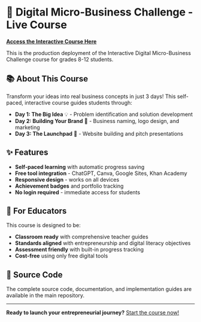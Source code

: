 # 🚀 Digital Micro-Business Challenge - Live Course

**[Access the Interactive Course Here](https://ryanowensed.github.io/TpTMicroBusinessCourse)**

This is the production deployment of the Interactive Digital Micro-Business Challenge course for grades 8-12 students.

## 📚 About This Course

Transform your ideas into real business concepts in just 3 days! This self-paced, interactive course guides students through:

- **Day 1: The Big Idea** 💡 - Problem identification and solution development
- **Day 2: Building Your Brand** 🎨 - Business naming, logo design, and marketing
- **Day 3: The Launchpad** 🚀 - Website building and pitch presentations

## ✨ Features

- **Self-paced learning** with automatic progress saving
- **Free tool integration** - ChatGPT, Canva, Google Sites, Khan Academy
- **Responsive design** - works on all devices
- **Achievement badges** and portfolio tracking
- **No login required** - immediate access for students

## 🎯 For Educators

This course is designed to be:
- **Classroom ready** with comprehensive teacher guides
- **Standards aligned** with entrepreneurship and digital literacy objectives
- **Assessment friendly** with built-in progress tracking
- **Cost-free** using only free digital tools

## 🔗 Source Code

The complete source code, documentation, and implementation guides are available in the main repository.

---

**Ready to launch your entrepreneurial journey?** [Start the course now!](https://ryanowensed.github.io/TpTMicroBusinessCourse)
